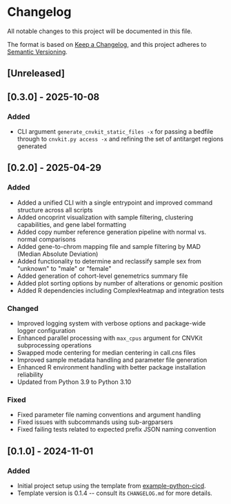# Changelog
All notable changes to this project will be documented in this file.

The format is based on [Keep a Changelog](https://keepachangelog.com/en/1.0.0/),
and this project adheres to [Semantic Versioning](https://semver.org/spec/v2.0.0.html).

## [Unreleased]


## [0.3.0] - 2025-10-08
### Added
- CLI argument `generate_cnvkit_static_files -x` for passing a bedfile through to `cnvkit.py access -x` and refining the set of antitarget regions generated

## [0.2.0] - 2025-04-29
### Added
- Added a unified CLI with a single entrypoint and improved command structure across all scripts
- Added oncoprint visualization with sample filtering, clustering capabilities, and gene label formatting
- Added copy number reference generation pipeline with normal vs. normal comparisons
- Added gene-to-chrom mapping file and sample filtering by MAD (Median Absolute Deviation)
- Added functionality to determine and reclassify sample sex from "unknown" to "male" or "female"
- Added generation of cohort-level genemetrics summary file
- Added plot sorting options by number of alterations or genomic position
- Added R dependencies including ComplexHeatmap and integration tests

### Changed
- Improved logging system with verbose options and package-wide logger configuration
- Enhanced parallel processing with `max_cpus` argument for CNVKit subprocessing operations
- Swapped mode centering for median centering in call.cns files
- Improved sample metadata handling and parameter file generation
- Enhanced R environment handling with better package installation reliability
- Updated from Python 3.9 to Python 3.10

### Fixed
- Fixed parameter file naming conventions and argument handling
- Fixed issues with subcommands using sub-argparsers
- Fixed failing tests related to expected prefix JSON naming convention

## [0.1.0] - 2024-11-01
### Added
- Initial project setup using the template from [example-python-cicd](https://gitlab.internal.sanger.ac.uk/team113sanger/common/example-python-cicd).
- Template version is 0.1.4 -- consult its `CHANGELOG.md` for more details.
